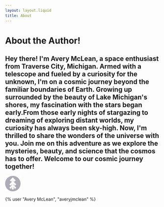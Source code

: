 ```yaml
---
layout: layout.liquid
title: About
---
```


# About the **Author**!

## Hey there! I'm Avery McLean, a space enthusiast from Traverse City, Michigan. Armed with a telescope and fueled by a curiosity for the unknown, I'm on a cosmic journey beyond the familiar boundaries of Earth. Growing up surrounded by the beauty of Lake Michigan's shores, my fascination with the stars began early.From those early nights of stargazing to dreaming of exploring distant worlds, my curiosity has always been sky-high. Now, I'm thrilled to share the wonders of the universe with you. Join me on this adventure as we explore the mysteries, beauty, and science that the cosmos has to offer. Welcome to our cosmic journey together!

<img class="about" alt="pine" src="/images/pine.png" width="50" />

{% user "Avery McLean", "averyjmclean" %}
